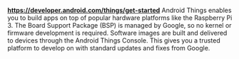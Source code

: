 
**https://developer.android.com/things/get-started**
Android Things enables you to build apps on top of popular hardware platforms like the Raspberry Pi 3. The Board Support Package (BSP) is managed by Google, so no kernel or firmware development is required. Software images are built and delivered to devices through the Android Things Console. This gives you a trusted platform to develop on with standard updates and fixes from Google.
